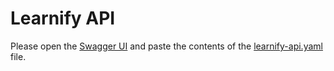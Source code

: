 # Learnify API

Please open the [Swagger UI](https://editor.swagger.io) and paste the contents of the [learnify-api.yaml](learnify-api.yaml) file.
